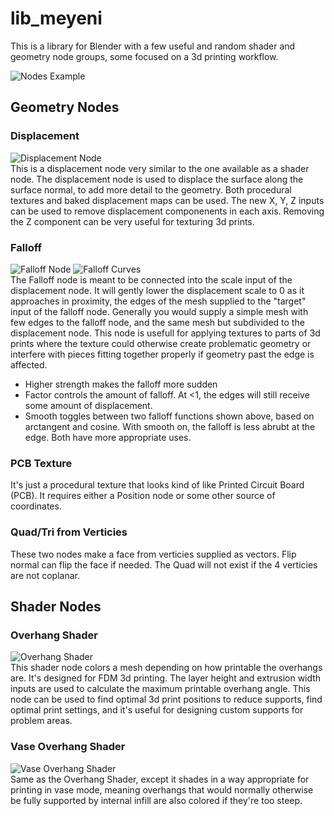 # lib_meyeni
This is a library for Blender with a few useful and random shader and geometry node groups, some focused on a 3d printing workflow.

![Nodes Example](https://github.com/Trainraider/lib_meyeni/blob/main/pictures/geo_nodes.png?raw=true)
## Geometry Nodes
### Displacement
![Displacement Node](https://github.com/Trainraider/lib_meyeni/blob/main/pictures/displacement.png?raw=true)    
This is a displacement node very similar to the one available as a shader node.
The displacement node is used to displace the surface along the surface normal, to add more detail to the geometry.
Both procedural textures and baked displacement maps can be used. The new X, Y, Z inputs can be used to remove displacement componenents in each axis.
Removing the Z component can be very useful for texturing 3d prints.

### Falloff
![Falloff Node](https://github.com/Trainraider/lib_meyeni/blob/main/pictures/falloff1.png?raw=true)
![Falloff Curves](https://github.com/Trainraider/lib_meyeni/blob/main/pictures/falloff.png?raw=true)    
The Falloff node is meant to be connected into the scale input of the displacement node.
It will gently lower the displacement scale to 0 as it approaches in proximity,
the edges of the mesh supplied to the "target" input of the falloff node. Generally you would supply
a simple mesh with few edges to the falloff node, and the same mesh but subdivided to the displacement node.
This node is usefull for applying textures to parts of 3d prints where the texture could otherwise create problematic geometry or interfere with pieces
fitting together properly if geometry past the edge is affected.

* Higher strength makes the falloff more sudden
* Factor controls the amount of falloff. At <1, the edges will still receive some amount of displacement.
* Smooth toggles between two falloff functions shown above, based on arctangent and cosine. With smooth on, the falloff is less abrubt at the edge.
Both have more appropriate uses.

### PCB Texture
It's just a procedural texture that looks kind of like Printed Circuit Board (PCB). It requires either a Position node or some other source of coordinates.

### Quad/Tri from Verticies
These two nodes make a face from verticies supplied as vectors. Flip normal can flip the face if needed.
The Quad will not exist if the 4 verticies are not coplanar.

## Shader Nodes
### Overhang Shader
![Overhang Shader](https://github.com/Trainraider/lib_meyeni/blob/main/pictures/overhang_shader.png?raw=true)    
This shader node colors a mesh depending on how printable the overhangs are. It's designed for FDM 3d printing.
The layer height and extrusion width inputs are used to calculate the maximum printable overhang angle.
This node can be used to find optimal 3d print positions to reduce supports, find optimal print settings, and it's
useful for designing custom supports for problem areas.

### Vase Overhang Shader
![Vase Overhang Shader](https://github.com/Trainraider/lib_meyeni/blob/main/pictures/vase_overhang_shader.png?raw=true)    
Same as the Overhang Shader, except it shades in a way appropriate for printing in vase mode,
meaning overhangs that would normally otherwise be fully supported by internal infill are also colored if they're too steep.

